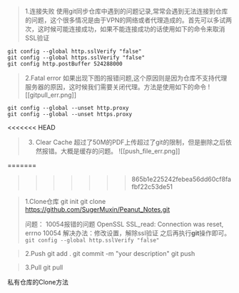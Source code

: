 >1.连接失败
>使用git同步仓库中遇到的问题记录,常常会遇到无法连接到仓库的问题，这个很多情况是由于VPN的网络或者代理造成的。首先可以多试两次，这时候可能连接成功，如果不能连接成功的话使用如下的命令来取消SSL验证

```
git config --global http.sslVerify "false"
git config --global https.sslVerify "false"
git config http.postBuffer 524288000
```


>2.Fatal error
>如果出现下图的报错问题,这个原因则是因为仓库不支持代理服务器的原因，这时候我们需要关闭代理。方法是使用如下的命令
![[gitpull_err.png]]

```
git config --global --unset http.proxy 
git config --global --unset https.proxy
```


<<<<<<< HEAD
>3. Clear Cache
>超过了50M的PDF上传超过了git的限制，但是删除之后依然报错。大概是缓存的问题。
>![[push_file_err.png]]

=======
>>>>>>> 865b1e225242febea56dd60cf8fafbf22c53de51


>1.Clone仓库
>    git init
>	git clone https://github.com/SugerMuxin/Peanut_Notes.git
>	
>    问题：        10054报错的问题  OpenSSL SSL_read: Connection was reset, errno 10054
       解决办法：修改设置，解除ssl验证 之后再执行**git**操作即可。
       ` git config --global http.sslVerify "false" `
       

>2.Push
>	git add .
>	git commit -m "your description"
>	git push


>3.Pull
>    git pull

私有仓库的Clone方法
